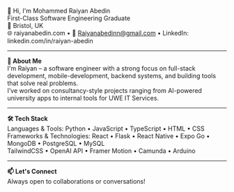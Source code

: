 👋 Hi, I'm Mohammed Raiyan Abedin  
First-Class Software Engineering Graduate  
📍 Bristol, UK  
🌐 raiyanabedin.com • 📧 Raiyanabedinn@gmail.com • LinkedIn: linkedin.com/in/raiyan-abedin

---

**🚀 About Me**  
I'm Raiyan – a software engineer with a strong focus on full-stack development, mobile-development, backend systems, and building tools that solve real problems.  
I’ve worked on consultancy-style projects ranging from AI-powered university apps to internal tools for UWE IT Services.  

---

**🛠️ Tech Stack**  
Languages & Tools: Python • JavaScript • TypeScript • HTML • CSS  
Frameworks & Technologies: React • Flask • React Native • Expo Go • MongoDB • PostgreSQL • MySQL  
TailwindCSS • OpenAI API • Framer Motion • Camunda • Arduino

---

**📫 Let's Connect**  
Always open to collaborations or conversations!  
